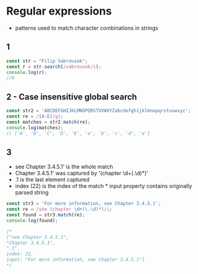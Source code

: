 # Regular expressions
* patterns used to match character combinations in strings

## 1
```javascript
const str = "Filip Vabrousek";
const r = str.search(/vabrousek/i);
console.log(r);
//6
```

## 2 - Case insensitive global search
```javascript
const str2 = 'ABCDEFGHIJKLMNOPQRSTUVWXYZabcdefghijklmnopqrstuvwxyz';
const re = /[A-E]/gi;
const matches = str2.match(re);
console.log(matches);
// ['A', 'B', 'C', 'D', 'E', 'a', 'b', 'c', 'd', 'e']
```


## 3

* see Chapter 3.4.5.1' is the whole match
* Chapter 3.4.5.1' was captured by '(chapter \d+(\.\d)*)'
* .1 is the last element captured
* index (22) is the index of the match
* input property contains originally parsed string


```javascript
const str3 = 'For more information, see Chapter 3.4.5.1';
const re = /see (chapter \d+(\.\d)*)/i;
const found = str3.match(re);
console.log(found);

/* 
["see Chapter 3.4.5.1",
"Chapter 3.4.5.1",
".1",
index: 22,
input: "For more information, see Chapter 3.4.5.1"]
*/
```
